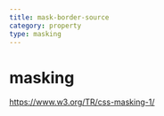 ```yaml
---
title: mask-border-source
category: property
type: masking
---
```


# masking

<https://www.w3.org/TR/css-masking-1/>

